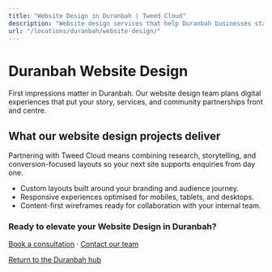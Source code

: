 ```yaml
---
title: "Website Design in Duranbah | Tweed Cloud"
description: "Website design services that help Duranbah businesses stand out online."
url: "/locations/duranbah/website-design/"
---
```


# Duranbah Website Design

First impressions matter in Duranbah. Our website design team plans digital experiences that put your story, services, and community partnerships front and centre.

## What our website design projects deliver

Partnering with Tweed Cloud means combining research, storytelling, and conversion-focused layouts so your next site supports enquiries from day one.

- Custom layouts built around your branding and audience journey.
- Responsive experiences optimised for mobiles, tablets, and desktops.
- Content-first wireframes ready for collaboration with your internal team.

### Ready to elevate your Website Design in Duranbah?

[Book a consultation](/consultation/) · [Contact our team](/contact/)

[Return to the Duranbah hub](/locations/duranbah/)
